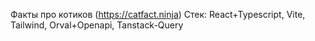 Факты про котиков (<a href="https://catfact.ninja">https://catfact.ninja</a>)
Стек: React+Typescript, Vite, Tailwind, Orval+Openapi, Tanstack-Query
